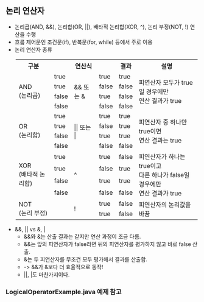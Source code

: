 ## 논리 연산자
- 논리곱(AND, &&), 논리합(OR, ||), 배타적 논리합(XOR, ^), 논리 부정(NOT, !) 연산을 수행
- 흐름 제어문인 조건문(if), 반복문(for, while) 등에서 주로 이용
- 논리 연산자 종류

<div style="margin-left: 26px;">
    <table>
        <tr>
            <th>구분</th>
            <th colspan="3">연산식</th>
            <th>결과</th>
            <th>설명</th>
        </tr>
        <tr>
            <td rowspan="4">AND<br>(논리곱)</td>
            <td>true</td>
            <td rowspan="4">&& 또는 &</td>
            <td>true</td>
            <td>true</td>
            <td rowspan="4">피연산자 모두가 true일 경우에만<br>연산 결과가 true</td>
        </tr>
        <tr>
            <td>true</td>
            <td>false</td>
            <td>false</td>
        </tr>
        <tr>
            <td>false</td>
            <td>true</td>
            <td>false</td>
        </tr>
        <tr>
            <td>false</td>
            <td>false</td>
            <td>false</td>
        </tr>
        <tr>
            <td rowspan="4">OR<br>(논리합)</td>
            <td>true</td>
            <td rowspan="4">|| 또는 |</td>
            <td>true</td>
            <td>true</td>
            <td rowspan="4">피연산자 중 하나만 true이면<br>연산 결과는 true</td>
        </tr>
        <tr>
            <td>true</td>
            <td>false</td>
            <td>true</td>
        </tr>
        <tr>
            <td>false</td>
            <td>true</td>
            <td>true</td>
        </tr>
        <tr>
            <td>false</td>
            <td>false</td>
            <td>false</td>
        </tr>
        <tr>
            <td rowspan="4">XOR<br>(배타적 논리합)</td>
            <td>true</td>
            <td rowspan="4">^</td>
            <td>true</td>
            <td>false</td>
            <td rowspan="4">피연산자가 하나는 true이고<br>다른 하나가 false일 경우에만<br>연산 결과가 true</td>
        </tr>
        <tr>
            <td>true</td>
            <td>false</td>
            <td>true</td>
        </tr>
        <tr>
            <td>false</td>
            <td>true</td>
            <td>true</td>
        </tr>
        <tr>
            <td>false</td>
            <td>false</td>
            <td>false</td>
        </tr>
        <tr>
            <td rowspan="2">NOT<br>(논리 부정)</td>
            <td rowspan="2"> </td>
            <td rowspan="2">!</td>
            <td>true</td>
            <td>false</td>
            <td rowspan="2">피연산자의 논리값을 바꿈</td>
        </tr>
        <tr>
            <td>true</td>
            <td>false</td>
        </tr>
    </table>
</div>

- &&, || vs &, |
  - &&와 &는 산출 결과는 같지만 연산 과정이 조금 다름.
  - &&는 앞의 피연산자가 false라면 뒤의 피연산자를 평가하지 않고 바로 false 산출.
  - &는 두 피연산자를 무조건 모두 평가해서 결과를 산출함.
  - -> &&가 &보다 더 효율적으로 동작!
  - ||, |도 마찬가지이다.
### LogicalOperatorExample.java 예제 참고
